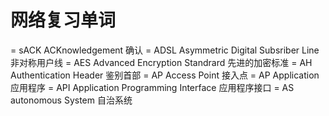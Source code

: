 # 网络复习单词

= sACK ACKnowledgement 确认
= ADSL Asymmetric Digital Subsriber Line 非对称用户线
= AES Advanced Encryption Standrard 先进的加密标准
= AH Authentication Header 鉴别首部
= AP Access Point 接入点
= AP Application 应用程序
= API Application Programming Interface 应用程序接口
= AS autonomous System 自治系统